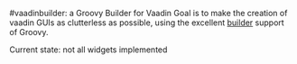 #vaadinbuilder: a Groovy Builder for Vaadin
Goal is to make the creation of vaadin GUIs as clutterless as possible, using the excellent
[builder](http://docs.codehaus.org/display/GROOVY/BuilderSupport) support of Groovy.

Current state: not all widgets implemented


